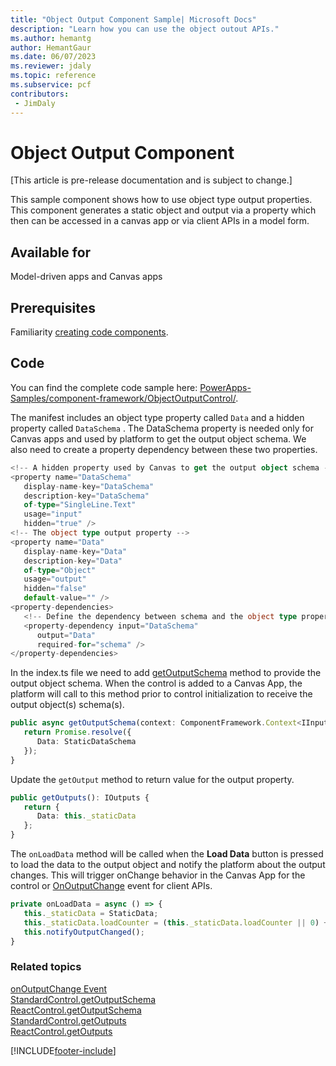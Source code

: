 ```yaml
---
title: "Object Output Component Sample| Microsoft Docs"
description: "Learn how you can use the object outout APIs."
ms.author: hemantg
author: HemantGaur
ms.date: 06/07/2023
ms.reviewer: jdaly
ms.topic: reference
ms.subservice: pcf
contributors:
 - JimDaly
---
```


# Object Output Component

[This article is pre-release documentation and is subject to change.]

This sample component shows how to use object type output properties. This component generates a static object and output via a property which then can be accessed in a canvas app or via client APIs in a model form.

## Available for

Model-driven apps and Canvas apps

## Prerequisites

Familiarity [creating code components](../implementing-controls-using-typescript.md).

## Code

You can find the complete code sample here: [PowerApps-Samples/component-framework/ObjectOutputControl/](https://github.com/microsoft/PowerApps-Samples/tree/master/component-framework/ObjectOutputControl).

The manifest includes an object type property called `Data` and a hidden property called `DataSchema` . The DataSchema property is needed only for Canvas apps and used by platform to get the output object schema.
We also need to create a property dependency between these two properties.

```typescript
<!-- A hidden property used by Canvas to get the output object schema -->
<property name="DataSchema"
   display-name-key="DataSchema"
   description-key="DataSchema"
   of-type="SingleLine.Text"
   usage="input"
   hidden="true" />
<!-- The object type output property -->
<property name="Data"
   display-name-key="Data"
   description-key="Data"
   of-type="Object"
   usage="output"
   hidden="false"
   default-value="" />
<property-dependencies>
   <!-- Define the dependency between schema and the object type property -->
   <property-dependency input="DataSchema"
      output="Data"
      required-for="schema" />
</property-dependencies>
```

In the index.ts file we need to add [getOutputSchema](../reference/control/getoutputschema.md) method to provide the output object schema. When the control is added to a Canvas App, the platform will call to this method prior to control initialization to receive the output object(s) schema(s).

```typescript
public async getOutputSchema(context: ComponentFramework.Context<IInputs>): Promise<Record<string, unknown>> {
   return Promise.resolve({
      Data: StaticDataSchema
   });
}
```

Update the `getOutput` method to return value for the output property.

```typescript
public getOutputs(): IOutputs {
   return {
      Data: this._staticData
   };
}
```

The `onLoadData` method will be called when the **Load Data** button is pressed to load the data to the output object and notify the platform about the output changes. This will trigger onChange behavior in the Canvas App for the control or [OnOutputChange](../../model-driven-apps/clientapi/reference/events/onoutputchange.md) event for client APIs.

```typescript
private onLoadData = async () => {
   this._staticData = StaticData;
   this._staticData.loadCounter = (this._staticData.loadCounter || 0) + 1;
   this.notifyOutputChanged();
}
```

### Related topics

[onOutputChange Event](../../model-driven-apps/clientapi/reference/events/onoutputchange.md)  
[StandardControl.getOutputSchema](../reference/control/getoutputschema.md)  
[ReactControl.getOutputSchema](../reference/react-control/getoutputschema.md)  
[StandardControl.getOutputs](../reference/control/getoutputs.md)  
[ReactControl.getOutputs](../reference/react-control/getOutputs.md)  

[!INCLUDE[footer-include](../../../includes/footer-banner.md)]
